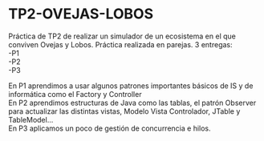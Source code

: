 # TP2-OVEJAS-LOBOS
Práctica de TP2 de realizar un simulador de un ecosistema en el que conviven Ovejas y Lobos. Práctica realizada en parejas. 3 entregas:<br>
-P1 <br>
-P2 <br>
-P3 <br>

En P1 aprendimos a usar algunos patrones importantes básicos de IS y de informática como el Factory y Controller <br>
En P2 aprendimos estructuras de Java como las tablas, el patrón Observer para actualizar las distintas vistas, Modelo Vista Controlador, JTable y TableModel... <br>
En P3 aplicamos un poco de gestión de concurrencia e hilos.
